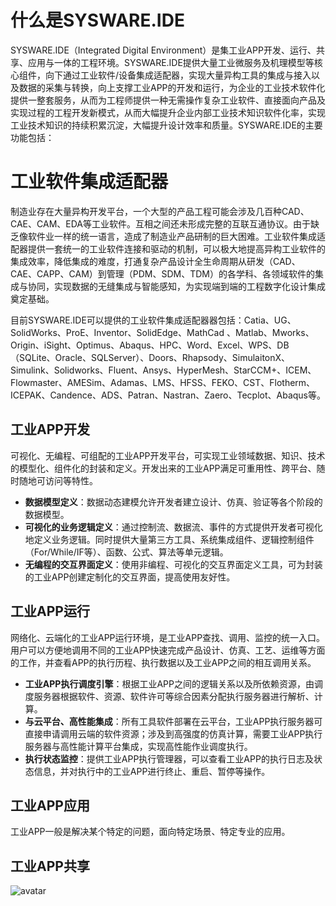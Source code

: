 # 什么是SYSWARE.IDE
SYSWARE.IDE（Integrated Digital Environment）是集工业APP开发、运行、共享、应用与一体的工程环境。SYSWARE.IDE提供大量工业微服务及机理模型等核心组件，向下通过工业软件/设备集成适配器，实现大量异构工具的集成与接入以及数据的采集与转换，向上支撑工业APP的开发和运行，为企业的工业技术软件化提供一整套服务，从而为工程师提供一种无需操作复杂工业软件、直接面向产品及实现过程的工程开发新模式，从而大幅提升企业内部工业技术知识软件化率，实现工业技术知识的持续积累沉淀，大幅提升设计效率和质量。SYSWARE.IDE的主要功能包括：

# 工业软件集成适配器
制造业存在大量异构开发平台，一个大型的产品工程可能会涉及几百种CAD、CAE、CAM、EDA等工业软件。互相之间还未形成完整的互联互通协议。由于缺乏像软件业一样的统一语言，造成了制造业产品研制的巨大困难。工业软件集成适配器提供一套统一的工业软件连接和驱动的机制，可以极大地提高异构工业软件的集成效率，降低集成的难度，打通复杂产品设计全生命周期从研发（CAD、CAE、CAPP、CAM）到管理（PDM、SDM、TDM）的各学科、各领域软件的集成与协同，实现数据的无缝集成与智能感知，为实现端到端的工程数字化设计集成奠定基础。

目前SYSWARE.IDE可以提供的工业软件集成适配器器包括：Catia、UG、SolidWorks、ProE、Inventor、SolidEdge、MathCad 、Matlab、Mworks、Origin、iSight、Optimus、Abaqus、HPC、Word、Excel、WPS、DB（SQLite、Oracle、SQLServer）、Doors、Rhapsody、SimulaitonX、Simulink、Solidworks、Fluent、Ansys、HyperMesh、StarCCM+、ICEM、Flowmaster、AMESim、Adamas、LMS、HFSS、FEKO、CST、Flotherm、ICEPAK、Candence、ADS、Patran、Nastran、Zaero、Tecplot、Abaqus等。

## 工业APP开发
可视化、无编程、可组配的工业APP开发平台，可实现工业领域数据、知识、技术的模型化、组件化的封装和定义。开发出来的工业APP满足可重用性、跨平台、随时随地可访问等特性。
- **数据模型定义**：数据动态建模允许开发者建立设计、仿真、验证等各个阶段的数据模型。
- **可视化的业务逻辑定义**：通过控制流、数据流、事件的方式提供开发者可视化地定义业务逻辑。同时提供大量第三方工具、系统集成组件、逻辑控制组件（For/While/IF等）、函数、公式、算法等单元逻辑。
- **无编程的交互界面定义**：使用非编程、可视化的交互界面定义工具，可为封装的工业APP创建定制化的交互界面，提高使用友好性。
## 工业APP运行
网络化、云端化的工业APP运行环境，是工业APP查找、调用、监控的统一入口。用户可以方便地调用不同的工业APP快速完成产品设计、仿真、工艺、运维等方面的工作，并查看APP的执行历程、执行数据以及工业APP之间的相互调用关系。
- **工业APP执行调度引擎**：根据工业APP之间的逻辑关系以及所依赖资源，由调度服务器根据软件、资源、软件许可等综合因素分配执行服务器进行解析、计算。
- **与云平台、高性能集成**：所有工具软件部署在云平台，工业APP执行服务器可直接申请调用云端的软件资源；涉及到高强度的仿真计算，需要工业APP执行服务器与高性能计算平台集成，实现高性能作业调度执行。
- **执行状态监控**：提供工业APP执行管理器，可以查看工业APP的执行日志及状态信息，并对执行中的工业APP进行终止、重启、暂停等操作。
## 工业APP应用
工业APP一般是解决某个特定的问题，面向特定场景、特定专业的应用。
## 工业APP共享
![avatar](https://data.zoogooy.com/download?ID=2017062611375900020013439518690d49389d52)
